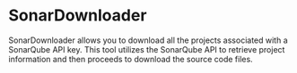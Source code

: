 # SonarDownloader
SonarDownloader allows you to download all the projects associated with a SonarQube API key. This tool utilizes the SonarQube API to retrieve project information and then proceeds to download the source code files.
